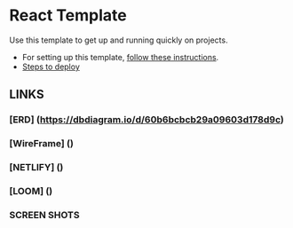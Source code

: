 # React Template

Use this template to get up and running quickly on projects. 
- For setting up this template, [follow these instructions](https://github.com/nss-nightclass-projects/Night-Class-Resources/blob/master/book-4-react/chapters/react-setup.md).
- [Steps to deploy](https://github.com/nss-nightclass-projects/REACT-Deployment-Netlify)

## LINKS

### [ERD] (https://dbdiagram.io/d/60b6bcbcb29a09603d178d9c)

### [WireFrame] ()

### [NETLIFY] ()

### [LOOM] ()

### SCREEN SHOTS
